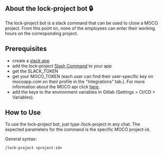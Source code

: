 ## About the lock-project bot :lock:

The lock-project bot is a slack command that can be used to close a MOCO project. From this point on, none of the employees can enter their working hours on the corresponding project.

## Prerequisites

- create a [slack app](https://api.slack.com/authentication/basics)
- add the lock-project [Slash Command](https://api.slack.com/interactivity/slash-commands) to your app
- get the SLACK_TOKEN
- get your MOCO_TOKEN (each user can find their user-specific key on mocoapp.com on their profile in the "Integrations" tab.). For more information about the MOCO api click [here](https://github.com/hundertzehn/mocoapp-api-docs).
- add the keys to the environment variables in Gitlab (Settings > CI/CD > Variables).

## How to Use

To use the lock-project bot, just type /lock-project in any chat.
The expected parameters for the command is the specific MOCO project-id.

General syntax:

```
/lock-project <project-id>
```
